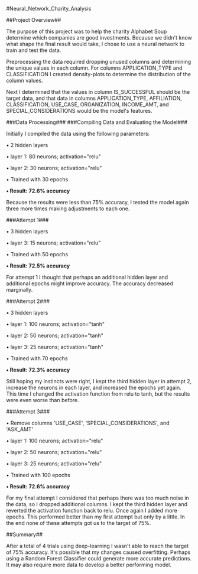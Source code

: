 #Neural_Network_Charity_Analysis

##Project Overview##

<p>The purpose of this project was to help the charity Alphabet Soup determine which companies are good investments. Because we didn't know what shape the final result would take, I chose to use a neural network to train and test the data.</p>

<p>Preprocessing the data required dropping unused columns and determining the unique values in each column. For columns APPLICATION_TYPE and CLASSIFICATION I created density-plots to determine the distribution of the column values. </p>

<p>Next I determined that the values in column IS_SUCCESSFUL should be the target data, and that data in columns APPLICATION_TYPE, AFFILIATION, CLASSIFICATION, USE_CASE, ORGANIZATION, INCOME_AMT, and SPECIAL_CONSIDERATIONS would be the model's features.</p>

###Data Processing###
###Compiling Data and Evaluating the Model###
<p>Initially I compiled the data using the following parameters:</p>

<p>• 2 hidden layers</p>
<p>• layer 1: 80 neurons; activation="relu"</p>
<p>• layer 2:  30 neurons; activation="relu"</p>
<p>• Trained with 30 epochs</p>
<p><b>• Result: 72.6% accuracy</b></p>

<p>Because the results were less than 75% accuracy, I tested the model again three more times making adjustments to each one.</p>

###Attempt 1###
<p>• 3 hidden layers</p>
<p>• layer 3: 15 neurons; activation="relu"</p>
<p>• Trained with 50 epochs</p>
<p><b>• Result: 72.5% accuracy</b></p>

<p>For attempt 1 I thought that perhaps an additional hidden layer and additional epochs might improve accuracy. The accuracy decreased marginally.</p>

###Attempt 2###
<p>• 3 hidden layers</p>
<p>• layer 1: 100 neurons; activation="tanh"</p>
<p>• layer 2: 50 neurons; activation="tanh"</p>
<p>• layer 3: 25 neurons; activation="tanh"</p>
<p>• Trained with 70 epochs</p>
<p><b>• Result: 72.3% accuracy</b></p>

<p>Still hoping my instincts were right, I kept the third hidden layer in attempt 2, increase the neurons in each layer, and increased the epochs yet again. This time I changed the activation function from relu to tanh, but the results were even worse than before.</p>

###Attempt 3###
<p>• Remove columns 'USE_CASE', 'SPECIAL_CONSIDERATIONS', and 'ASK_AMT'</p>
<p>• layer 1: 100 neurons; activation="relu"</p>
<p>• layer 2: 50 neurons; activation="relu"</p>
<p>• layer 3: 25 neurons; activation="relu"</p>
<p>• Trained with 100 epochs</p>
<p><b>• Result: 72.6% accuracy</b></p>

<p>For my final attempt I considered that perhaps there was too much noise in the data, so I dropped additional columns. I kept the third hidden layer and reverted the activation function back to relu. Once again I added more epochs. This performed better than my first attempt but only by a little. In the end none of these attempts got us to the target of 75%.</p>


##Summary##

<p>After a total of 4 trials using deep-learning I wasn't able to reach the target of 75% accuracy. It's possible that my changes caused overfitting. Perhaps using a Random Forest Classifier could generate more accurate predictions. It may also require more data to develop a better performing model.</p>
